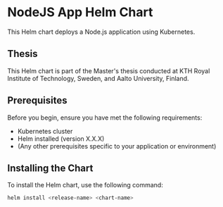 # NodeJS App Helm Chart

This Helm chart deploys a Node.js application using Kubernetes.

## Thesis

This Helm chart is part of the Master's thesis conducted at KTH Royal Institute of Technology, Sweden, and Aalto University, Finland.

## Prerequisites

Before you begin, ensure you have met the following requirements:

- Kubernetes cluster
- Helm installed (version X.X.X)
- (Any other prerequisites specific to your application or environment)

## Installing the Chart

To install the Helm chart, use the following command:

```bash
helm install <release-name> <chart-name>
